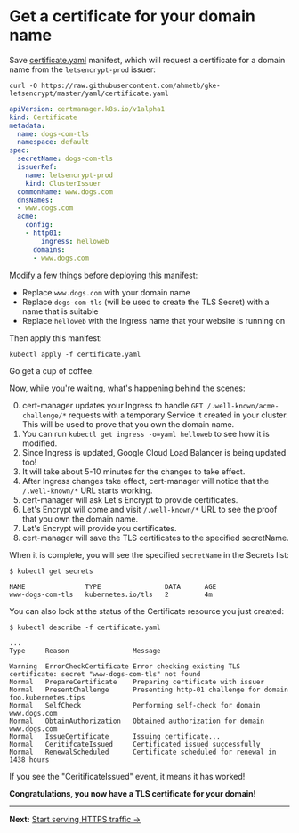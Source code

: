 <!--
Copyright 2018 Google Inc.

Licensed under the Apache License, Version 2.0 (the "License");
you may not use this file except in compliance with the License.
You may obtain a copy of the License at

    https://www.apache.org/licenses/LICENSE-2.0

Unless required by applicable law or agreed to in writing, software
distributed under the License is distributed on an "AS IS" BASIS,
WITHOUT WARRANTIES OR CONDITIONS OF ANY KIND, either express or implied.
See the License for the specific language governing permissions and
limitations under the License.
-->

# Get a certificate for your domain name

Save [certificate.yaml](yaml/certificate.yaml) manifest, which will request
a certificate for a domain name from the `letsencrypt-prod` issuer:

    curl -O https://raw.githubusercontent.com/ahmetb/gke-letsencrypt/master/yaml/certificate.yaml

```yaml
apiVersion: certmanager.k8s.io/v1alpha1
kind: Certificate
metadata:
  name: dogs-com-tls
  namespace: default
spec:
  secretName: dogs-com-tls
  issuerRef:
    name: letsencrypt-prod
    kind: ClusterIssuer
  commonName: www.dogs.com
  dnsNames:
  - www.dogs.com
  acme:
    config:
    - http01:
        ingress: helloweb
      domains:
      - www.dogs.com
```

Modify a few things before deploying this manifest:

- Replace `www.dogs.com` with your domain name
- Replace `dogs-com-tls` (will be used to create the TLS Secret) with a name
  that is suitable
- Replace `helloweb` with the Ingress name that your website is running on

Then apply this manifest:

    kubectl apply -f certificate.yaml

Go get a cup of coffee.

Now, while you're waiting, what's happening behind the scenes:

0. cert-manager updates your Ingress to handle `GET /.well-known/acme-challenge/*` requests with a temporary Service it created in your cluster. This will be used to prove that you own the domain name.
0. You can run `kubectl get ingress -o=yaml helloweb` to see how it is modified.
0. Since Ingress is updated, Google Cloud Load Balancer is being updated too!
0. It will take about 5-10 minutes for the changes to take effect.
0. After Ingress changes take effect, cert-manager will notice that the `/.well-known/*` URL starts working.
0. cert-manager will ask Let's Encrypt to provide certificates.
0. Let's Encrypt will come and visit `/.well-known/*` URL to see the proof that you own the domain name.
0. Let's Encrypt will provide you certificates.
0. cert-manager will save the TLS certificates to the specified secretName.

When it is complete, you will see the specified `secretName` in the Secrets list:

    $ kubectl get secrets

    NAME               TYPE                DATA      AGE
    www-dogs-com-tls   kubernetes.io/tls   2         4m

You can also look at the status of the Certificate resource you just created:

    $ kubectl describe -f certificate.yaml

    ...
    Type     Reason                Message
    ----     ------                -------
    Warning  ErrorCheckCertificate Error checking existing TLS certificate: secret "www-dogs-com-tls" not found
    Normal   PrepareCertificate    Preparing certificate with issuer
    Normal   PresentChallenge      Presenting http-01 challenge for domain foo.kubernetes.tips
    Normal   SelfCheck             Performing self-check for domain www.dogs.com
    Normal   ObtainAuthorization   Obtained authorization for domain www.dogs.com
    Normal   IssueCertificate      Issuing certificate...
    Normal   CeritifcateIssued     Certificated issued successfully
    Normal   RenewalScheduled      Certificate scheduled for renewal in 1438 hours

If you see the "CeritificateIssued" event, it means it has worked!

**Congratulations, you now have a TLS certificate for your domain!**

-----

**Next:** [Start serving HTTPS traffic &rarr;](60-start-serving-https.md)


